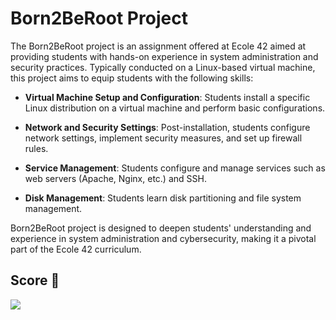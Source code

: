 # Born2BeRoot Project

The Born2BeRoot project is an assignment offered at Ecole 42 aimed at providing students with hands-on experience in system administration and security practices. Typically conducted on a Linux-based virtual machine, this project aims to equip students with the following skills:

- **Virtual Machine Setup and Configuration**: Students install a specific Linux distribution on a virtual machine and perform basic configurations.
  
- **Network and Security Settings**: Post-installation, students configure network settings, implement security measures, and set up firewall rules.

- **Service Management**: Students configure and manage services such as web servers (Apache, Nginx, etc.) and SSH.

- **Disk Management**: Students learn disk partitioning and file system management.

Born2BeRoot project is designed to deepen students' understanding and experience in system administration and cybersecurity, making it a pivotal part of the Ecole 42 curriculum.

## Score 🥇
![](https://i.ibb.co/VCjrVZb/success.png)
